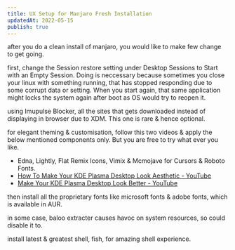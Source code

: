 ```yaml
---
title: UX Setup for Manjaro Fresh Installation
updatedAt: 2022-05-15
publish: true
---
```

after you do a clean install of manjaro, you would like to make few change to get going.

first, change the Session restore setting under Desktop Sessions to Start with an Empty Session. Doing is neccessary because sometimes you close your linux with something running, that has stopped responding due to some corrupt data or setting. When you start again, that same application might locks the system again after boot as OS would try to reopen it.

using Imupulse Blocker, all the sites that gets downloaded instead of displaying in browser due to XDM. This one is rare & hence optional.

for elegant theming & customisation, follow this two videos & apply the below mentioned components only. But you are free to try what ever you like.
- Edna, Lightly, Flat Remix Icons, Vimix & Mcmojave for Cursors & Roboto Fonts.
- [How To Make Your KDE Plasma Desktop Look Aesthetic - YouTube](https://www.youtube.com/watch?v=qTF9Nmt3iXY&t=1112s)
- [Make Your KDE Plasma Desktop Look Better - YouTube](https://www.youtube.com/watch?v=exQh0_JKBJQ&t=152s)

then install all the proprietary fonts like microsoft fonts & adobe fonts, which is available in AUR.

in some case, baloo extracter causes havoc on system resources, so could disable it to.

install latest & greatest shell, fish, for amazing shell experience.
